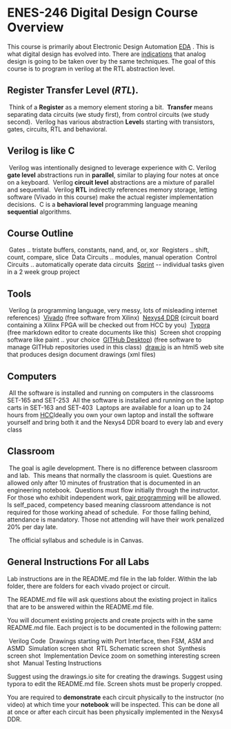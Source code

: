 # ENES-246 Digital Design Course Overview

This course is primarily about Electronic Design Automation [EDA](https://en.wikipedia.org/wiki/Electronic_design_automation) . This is what digital design has evolved into. There are [indications](https://www.darpa.mil/work-with-us/electronics-resurgence-initiative) that analog design is going to be taken over by the same techniques.  The goal of this course is to program in verilog at the RTL abstraction level.

## Register Transfer Level (***RTL***). 

​	Think of a **Register** as a memory element storing a bit.
​	**Transfer** means separating data circuits (we study first), from control circuits  (we study second).
​	Verilog has various abstraction **Level**s starting with transistors, gates, circuits, RTL and behavioral.

## Verilog is like C

​	Verilog was intentionally designed to leverage experience with C.
​	Verilog **gate level** abstractions run in **parallel**, similar to playing four notes at once on a keyboard. 
​	Verilog **circuit level** abstractions are a mixture of parallel and sequential. 
​	Verilog **RTL** indirectly references memory storage, letting software (Vivado in this course) make the actual register implementation decisions. 
​	C is a **behavioral level** programming language meaning **sequential** algorithms.

## Course Outline

​	Gates .. tristate buffers, constants, nand, and, or, xor
​	Registers .. shift, count, compare, slice
​	Data Circuits .. modules, manual operation
​	Control Circuits .. automatically operate data circuits
​	[Sprint](https://en.wikipedia.org/wiki/Scrum_(software_development)#Sprint) -- individual tasks given in a  2 week group project

## Tools

​	Verilog (a programming language, very messy, lots of misleading internet references)
​	[Vivado](https://www.xilinx.com/support/download.html) (free software from Xilinx)
​	[Nexys4 DDR](https://store.digilentinc.com/nexys-4-ddr-artix-7-fpga-trainer-board-recommended-for-ece-curriculum/) (circuit board containing a Xilinx FPGA will be checked out from HCC by you)
​	[Typora](https://typora.io/) (free markdown editor to create documents like this)
​	Screen shot cropping software like paint .. your choice
​	[GITHub Desktop](https://desktop.github.com/)) (free software to manage GITHub repositories used in this class)
​	[draw.io](https://www.draw.io/)  is an html5 web site that produces design document drawings (xml files) 

## Computers

​	All the software is installed and running on computers in the classrooms SET-165 and SET-253
​	All the software is installed and running on the laptop carts in SET-163 and SET-403
​	Laptops are available for a loan up to 24 hours from [HCC](http://howardcc.smartcatalogiq.com/en/2015-2016/Catalog/General-Information/Computer-Services/Laptop-Loans)
​	Ideally you own your own laptop and install the software yourself and bring both it and the Nexys4 DDR board to every lab and every class

## Classroom

​	The goal is agile development. There is no difference between classroom and lab.
​	This means that normally the classroom is quiet.
​	Questions are allowed only after 10 minutes of frustration that is documented in an engineering notebook.
​	Questions must flow initially through the instructor.
​	For those who exhibit independent work, [pair programming](https://en.wikipedia.org/wiki/Pair_programming) will be allowed.
​	Is self_paced, competency based meaning classroom attendance is not required for those working ahead of schedule.
​	For those falling behind, attendance is mandatory.  Those not attending will have their work penalized 20% per day late. 

​	The official syllabus and schedule is in Canvas. 

## General Instructions For all Labs

Lab instructions are in the README.md file in the lab folder.  Within the lab folder, there are folders for each vivado project or circuit. 

The README.md file will ask questions about the existing project in italics that are to be answered within the README.md file.

You will document existing projects and create projects with in the same README.md file. Each project is to be documented in the following pattern: 

​	Verilog Code
​	Drawings starting with Port Interface, then FSM, ASM and ASMD
​	Simulation screen shot
​	RTL Schematic screen shot
​	Synthesis screen shot
​	Implementation Device zoom on something interesting screen shot
​	Manual Testing Instructions

Suggest using the drawings.io site for creating the drawings. Suggest using typora to edit the README.md file. Screen shots must be properly cropped. 

You are required to **demonstrate** each circuit physically to the instructor (no video) at which time your **notebook** will be inspected. This can be done all at once or after each circuit has been physically implemented in the Nexys4 DDR. 


